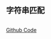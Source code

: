 
## 字符串匹配

```python

```

[Github Code](https://github.com/Peefy/IntroductionToAlgorithm.Python/blob/master/src/chapter32)
